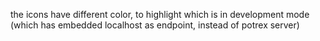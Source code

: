 the icons have different color, to highlight which is in development mode (which has embedded localhost as endpoint, instead of potrex server)
